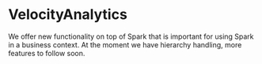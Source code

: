 # VelocityAnalytics
We offer new functionality on top of Spark that is important for using Spark in a business context. At the moment we have hierarchy handling, more features to follow soon.
